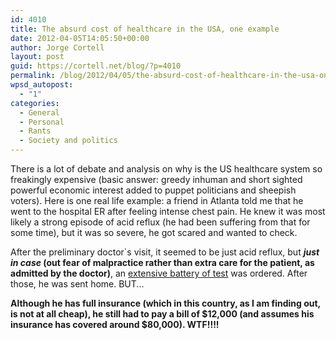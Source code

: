 ```yaml
---
id: 4010
title: The absurd cost of healthcare in the USA, one example
date: 2012-04-05T14:05:50+00:00
author: Jorge Cortell
layout: post
guid: https://cortell.net/blog/?p=4010
permalink: /blog/2012/04/05/the-absurd-cost-of-healthcare-in-the-usa-one-example/
wpsd_autopost:
  - "1"
categories:
  - General
  - Personal
  - Rants
  - Society and politics
---
```

There is a lot of debate and analysis on why is the US healthcare system so freakingly expensive (basic answer: greedy inhuman and short sighted powerful economic interest added to puppet politicians and sheepish voters). Here is one real life example: a friend in Atlanta told me that he went to the hospital ER after feeling intense chest pain. He knew it was most likely a strong episode of acid reflux (he had been suffering from that for some time), but it was so severe, he got scared and wanted to check.

After the preliminary doctor`s visit, it seemed to be just acid reflux, but **_just in case_ (out fear of malpractice rather than extra care for the patient, as admitted by the doctor)**, an <a title="https://choosingwisely.org/" href="https://choosingwisely.org/" target="_blank">extensive battery of test</a> was ordered. After those, he was sent home. BUT...

**Although he has full insurance (which in this country, as I am finding out, is not at all cheap), he still had to pay a bill of $12,000 (and assumes his insurance has covered around $80,000). WTF!!!!**